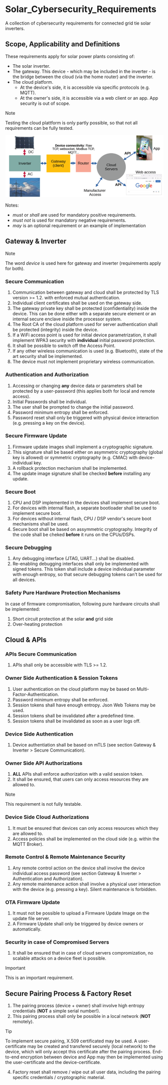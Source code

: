 # Solar_Cybersecurity_Requirements
A collection of cybersecurity requirements for connected grid tie solar inverters.

## Scope, Applicability and Definitions

These requirements apply for solar power plants consisting of:
* The solar inverter.
* The gateway. This device - which may be included in the inverter - is the bridge between the cloud (via the home router) and the inverter.
* The cloud platform.
  + At the device's side, it is accessible via specific protocols (e.g. MQTT).
  + At the owner's side, it is accessible via a web client or an app. App security is out of scope.
> [!NOTE]
>  Testing the cloud plattform is only partly possible, so that not all requirements can be fully tested.

![dsp](pictures/solar2.png)

Notes:
* *must* or *shall* are used for mandatory positive requirements.
* *must not* is used for mandatory negative requirements.
* *may* is an optional requirement or an example of implementation

## Gateway & Inverter

> [!NOTE]
>  The word *device* is used here for gateway and inverter (requirements apply for both). 

### Secure Communication

1. Communication between gateway and cloud shall be protected by TLS version >= 1.2. with enforced mutual authentication.
2. Individual client certificates shall be used on the gateway side.
3. The gateway private key shall be protected (confidentiality) inside the device. This can be done either with a separate secure element or an internal secure enclave inside the processor system.
4. The Root CA of the cloud platform used for server authentication shall be protected (integrity) inside the device. 
5. If a WiFi access point is used for initial device parametrization, it shall implement WPA3 security with **individual** initial password protection.
6. It shall be possible to switch off the Access Point. 
7. If any other wireless communication is used (e.g. Bluetooth), state of the art security shall be implemented.
8. The device must not implement proprietary wireless communication. 

### Authentication and Authorization

1. Accessing or changing **any** device data or parameters shall be protected by a user-password (this applies both for local and remote access).
2. Initial Passwords shall be individual.
3. The user shall be prompted to change the initial password.
4. Password minimum entropy shall be enforced.
5. Password reset shall only be triggered with physical device interaction (e.g. pressing a key on the device).

### Secure Firmware Update

1. Firmware update images shall implement a cryptographic signature.
2. This signature shall be based either on asymmetric cryptography (global key is allowed) or symmetric cryptography (e.g. CMAC) with device-individual key.
3. A rollback protection mechanism shall be implemented.
4. The update image signature shall be checked **before** installing any update.

### Secure Boot

1. CPU and DSP implemented in the devices shall implement secure boot.
2. For devices with internal flash, a separate bootloader shall be used to implement secure boot.
3. For devices without internal flash, CPU / DSP vendor's secure boot mechanisms shall be used.
4. Secure boot shall be based on assymmetric cryptography. Integrity of the code shall be cheked **before** it runs on the CPUs/DSPs.
   
### Secure Debugging

1. Any debugging interface (JTAG, UART...) shall be disabled.
2. Re-enabling debugging interfaces shall only be implemented with signed tokens. This token shall include a device individual parameter with enough entropy, so that secure debugging tokens can't be used for all devices.

### Safety Pure Hardware Protection Mechanisms

In case of firmware compromisation, following pure hardware circuits shall be implemented:
1. Short circuit protection at the solar **and** grid side
2. Over-heating protection

## Cloud & APIs

### APIs Secure Communication

1. APIs shall only be accessible with TLS >= 1.2.

### Owner Side Authentication & Session Tokens

1. User authentication on the cloud platform may be based on Multi-Factor-Authentication.
2. Password minimum entropy shall be enforced.
3. Session tokens shall have enough entropy. Json Web Tokens may be used.
4. Session tokens shall be invalidated after a predefined time.
5. Session tokens shall be invalidated as soon as a user logs off.

### Device Side Authentication

1. Device authentiation shall be based on mTLS (see section Gateway & Inverter > Secure Communication).

### Owner Side API Authorizations

1. **ALL** APIs shall enforce authorization with a valid session token.
2. It shall be ensured, that users can only access resources they are allowed to.
> [!NOTE]
> This requirement is not fully testable.

### Device Side Cloud Authorizations

1. It must be ensured that devices can only access resources which they are allowed to.
2. Access policies shall be implemented on the cloud side (e.g. within the MQTT Broker).

### Remote Control & Remote Maintenance Security

1. Any remote control action on the device shall involve the device individual access password (see section Gateway & Inverter > Authentication and Authorization).
2. Any remote maintenance action shall involve a physical user interaction with the device (e.g. pressing a key). Silent maintenance is forbidden.
   
### OTA Firmware Update

1. It must not be possible to upload a Firmware Update Image on the update file server.
2. A Firmware Update shall only be triggered by device owners or automatically. 

### Security in case of Compromised Servers

1. It shall be ensured that in case of cloud servers compromization, no scalable attacks on a device fleet is possible.
> [!IMPORTANT]
> This is an important requirement. 

## Secure Pairing Process & Factory Reset

1. The pairing process (device + owner) shall involve high entropy credentials (**NOT** a simple serial number!).
2. This pairing process shall only be possible in a local network (**NOT** remotely).
> [!TIP]
> To implement secure pairing, X.509 certificated may be used. A user-certificate may be created and transfered securely (local network) to the device, which will only accept this certificate after the pairing process. End-to-end encryption between device and App may then be implemented using the user-certificate and the device-certificate.
4. Factory reset shall remove / wipe out all user data, including the pairing specific credentials / cryptographic material.

   
